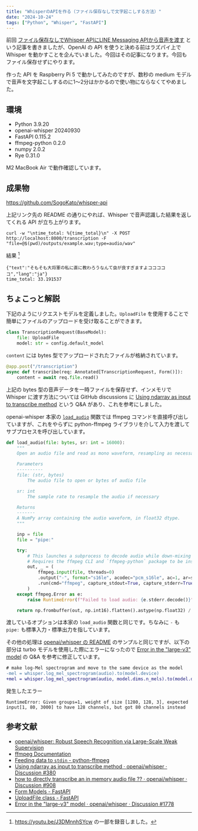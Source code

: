 ```yaml
---
title: "WhisperのAPIを作る（ファイル保存なしで文字起こしする方法）"
date: "2024-10-24"
tags: ["Python", "Whisper", "FastAPI"]
---
```


前回 [ファイル保存なしでWhisper APIにLINE Messaging APIから音声を渡す](/posts/2024/10/whisper-from-line-messaging-api) という記事を書きましたが、OpenAI の API を使うと決める前はラズパイ上で Whisper を動かすことを企んでいました。今回はその記事になります。今回もファイル保存せずにやります。

作った API を Raspberry Pi 5 で動かしてみたのですが、数秒の medium モデルで音声を文字起こしするのに1〜2分はかかるので使い物にならなくてやめました。

## 環境

* Python 3.9.20
* openai-whisper 20240930
* FastAPI 0.115.2
* ffmpeg-python 0.2.0
* numpy 2.0.2
* Rye 0.31.0

M2 MacBook Air で動作確認しています。

## 成果物

https://github.com/SogoKato/whisper-api

上記リンク先の README の通りにやれば、Whisper で音声認識した結果を返してくれる API が立ち上がります。

```
curl -w "\ntime_total: %{time_total}\n" -X POST http://localhost:8000/transcription -F "file=@$(pwd)/outputs/example.wav;type=audio/wav"
```

結果 [^1]

```
{"text":"そもそも大将軍の私に直に教わろうなんて虫が良すぎますよコココココ","lang":"ja"}
time_total: 33.191537
```

[^1]: https://youtu.be/J3DMnnhSYcw の一部を録音しました。

## ちょこっと解説

下記のようにリクエストモデルを定義しました。`UploadFile` を使用することで簡単にファイルのアップロードを受け取ることができます。

```python
class TranscriptionRequest(BaseModel):
    file: UploadFile
    model: str = config.default_model
```

`content` には bytes 型でアップロードされたファイルが格納されています。

```python
@app.post("/transcription")
async def transcribe(req: Annotated[TranscriptionRequest, Form()]):
    content = await req.file.read()
```

上記の bytes 型の音声データを一時ファイルを保存せず、インメモリで Whisper に渡す方法については GitHub discussions に [Using ndarray as input to transcribe method](https://github.com/openai/whisper/discussions/380) という Q&A があり、これを参考にしました。

openai-whisper 本家の [`load_audio`](https://github.com/openai/whisper/blob/25639fc17ddc013d56c594bfbf7644f2185fad84/whisper/audio.py#L25-L62) 関数では ffmpeg コマンドを直接呼び出していますが、これをやらずに python-ffmpeg ライブラリを介して入力を渡してサブプロセスを呼び出しています。

```python
def load_audio(file: bytes, sr: int = 16000):
    """
    Open an audio file and read as mono waveform, resampling as necessary

    Parameters
    ----------
    file: (str, bytes)
        The audio file to open or bytes of audio file

    sr: int
        The sample rate to resample the audio if necessary

    Returns
    -------
    A NumPy array containing the audio waveform, in float32 dtype.
    """

    inp = file
    file = "pipe:"

    try:
        # This launches a subprocess to decode audio while down-mixing and resampling as necessary.
        # Requires the ffmpeg CLI and `ffmpeg-python` package to be installed.
        out, _ = (
            ffmpeg.input(file, threads=0)
            .output("-", format="s16le", acodec="pcm_s16le", ac=1, ar=sr)
            .run(cmd="ffmpeg", capture_stdout=True, capture_stderr=True, input=inp)
        )
    except ffmpeg.Error as e:
        raise RuntimeError(f"Failed to load audio: {e.stderr.decode()}") from e

    return np.frombuffer(out, np.int16).flatten().astype(np.float32) / 32768.0
```

渡しているオプションは本家の `load_audio` 関数と同じです。ちなみに `-` も `pipe:` も標準入力・標準出力を指しています。

その他の処理は [openai/whisper の README](https://github.com/openai/whisper/blob/main/README.md) のサンプルと同じですが、以下の部分は turbo モデルを使用した際にエラーになったので [Error in the "large-v3" model](https://github.com/openai/whisper/discussions/1778) の Q&A を参考に修正しています。

```diff
# make log-Mel spectrogram and move to the same device as the model
-mel = whisper.log_mel_spectrogram(audio).to(model.device)
+mel = whisper.log_mel_spectrogram(audio, model.dims.n_mels).to(model.device)
```

発生したエラー

```
RuntimeError: Given groups=1, weight of size [1280, 128, 3], expected input[1, 80, 3000] to have 128 channels, but got 80 channels instead
```

## 参考文献

* [openai/whisper: Robust Speech Recognition via Large-Scale Weak Supervision](https://github.com/openai/whisper)
* [ffmpeg Documentation](https://ffmpeg.org/ffmpeg-all.html)
* [Feeding data to `stdin` - python-ffmpeg](https://python-ffmpeg.readthedocs.io/en/latest/examples/feeding-data-to-stdin/)
* [Using ndarray as input to transcribe method · openai/whisper · Discussion #380](https://github.com/openai/whisper/discussions/380)
* [how to directly transcribe an in memory audio file ?? · openai/whisper · Discussion #908](https://github.com/openai/whisper/discussions/908)
* [Form Models - FastAPI](https://fastapi.tiangolo.com/ja/tutorial/request-form-models/)
* [UploadFile class - FastAPI](https://fastapi.tiangolo.com/reference/uploadfile/)
* [Error in the "large-v3" model · openai/whisper · Discussion #1778](https://github.com/openai/whisper/discussions/1778)
